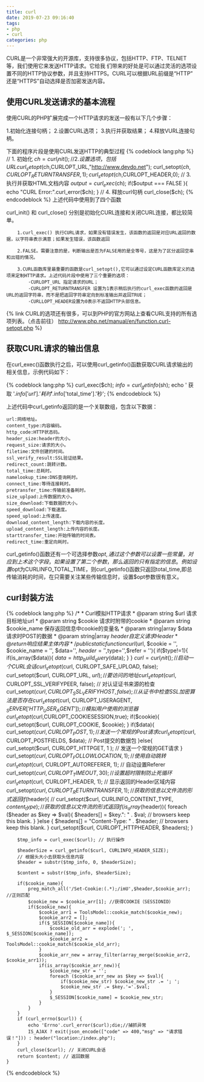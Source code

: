 ```yaml
---
title: curl
date: 2019-07-23 09:16:40
tags: 
- php
- curl
categories: php
---
```


CURL是一个非常强大的开源库，支持很多协议，包括HTTP、FTP、TELNET等，我们使用它来发送HTTP请求。它给我 们带来的好处是可以通过灵活的选项设置不同的HTTP协议参数，并且支持HTTPS。CURL可以根据URL前缀是“HTTP” 还是“HTTPS”自动选择是否加密发送内容。

## 使用CURL发送请求的基本流程

使用CURL的PHP扩展完成一个HTTP请求的发送一般有以下几个步骤：

1.初始化连接句柄；
2.设置CURL选项；
3.执行并获取结果；
4.释放VURL连接句柄。

下面的程序片段是使用CURL发送HTTP的典型过程
{% codeblock lang:php %}
// 1. 初始化
 $ch = curl_init();
 // 2. 设置选项，包括URL
 curl_setopt($ch,CURLOPT_URL,"http://www.devdo.net");
 curl_setopt($ch,CURLOPT_RETURNTRANSFER,1);
 curl_setopt($ch,CURLOPT_HEADER,0);
 // 3. 执行并获取HTML文档内容
 $output = curl_exec($ch);
 if($output === FALSE ){
 echo "CURL Error:".curl_error($ch);
 }
 // 4. 释放curl句柄
 curl_close($ch);
{% endcodeblock %}
上述代码中使用到了四个函数

curl_init() 和 curl_close() 分别是初始化CURL连接和关闭CURL连接，都比较简单。

		1.curl_exec() 执行CURL请求，如果没有错误发生，该函数的返回是对应URL返回的数据，以字符串表示满意；如果发生错误，该函数返回 

		2.FALSE。需要注意的是，判断输出是否为FALSE用的是全等号，这是为了区分返回空串和出错的情况。

		3.CURL函数库里最重要的函数是curl_setopt(),它可以通过设定CURL函数库定义的选项来定制HTTP请求。上述代码片段中使用了三个重要的选项：
			·CURLOPT_URL 指定请求的URL；
			·CURLOPT_RETURNTRANSFER 设置为1表示稍后执行的curl_exec函数的返回是URL的返回字符串，而不是把返回字符串定向到标准输出并返回TRUE；
			·CURLLOPT_HEADER设置为0表示不返回HTTP头部信息。



{% link CURL的选项还有很多，可以到PHP的官方网站上查看CURL支持的所有选项列表。（点击前往） http://www.php.net/manual/en/function.curl-setopt.php  %}


## 获取CURL请求的输出信息

在curl_exec()函数执行之后，可以使用curl_getinfo()函数获取CURL请求输出的相关信息，示例代码如下：

{% codeblock lang:php %}
curl_exec($ch);
$info = curl_getinfo($sh);
echo ' 获取 '.$info['url'].'耗时'.$info['total_time'].'秒';
{% endcodeblock %}

上述代码中curl_getinfo返回的是一个关联数组，包含以下数据：

	url:网络地址。
	content_type:内容编码。
	http_code:HTTP状态码。
	header_size:header的大小。
	request_size:请求的大小。
	filetime:文件创建的时间。
	ssl_verify_result:SSL验证结果。
	redirect_count:跳转计数。
	total_time:总耗时。
	namelookup_time:DNS查询耗时。
	connect_time:等待连接耗时。
	pretransfer_time:传输前准备耗时。
	size_uplpad:上传数据的大小。
	size_download:下载数据的大小。
	speed_download:下载速度。
	speed_upload:上传速度。
	download_content_length:下载内容的长度。
	upload_content_length:上传内容的长度。
	starttransfer_time:开始传输的时间表。
	redirect_time:重定向耗时。

curl_getinfo()函数还有一个可选择参数$opt,通过这个参数可以设置一些常量，对应到上术这个字段，如果设置了第二个参数，那么返回的只有指定的信息。例如设置$opt为CURLINFO_TOTAL_TIME，则curl_getinfo()函数只返回total_time,即总传输消耗的时间，在只需要关注某些传输信息时，设置$opt参数很有意义。

## curl封装方法

{% codeblock lang:php %}
 /*
     * Curl模拟HTTP请求
     * @param string $url 请求目标地址url
     * @param string $cookie 请求时附带的cookie
     * @param string $cookie_name 保存返回信息中cookie的变量名
     * @param string|array $data 请求时POST的数据
     * @param string|array $header 自定义请求Header
     * @return 响应结果主体内容
     */
    public static function curl($url, $cookie = '', $cookie_name = '', $data='', $header = '',$type='',$refer = ''){
        if($type!=1){
            if(is_array($data)){
                $data = http_build_query($data);
            }
        }
        $curl = curl_init(); // 启动一个CURL会话
        curl_setopt($curl, CURLOPT_SAFE_UPLOAD, false);
        curl_setopt($curl, CURLOPT_URL, $url); // 要访问的地址
        curl_setopt($curl, CURLOPT_SSL_VERIFYPEER, false); // 对认证证书来源的检查
        curl_setopt($curl, CURLOPT_SSL_VERIFYHOST, false); // 从证书中检查SSL加密算法是否存在
        curl_setopt($curl, CURLOPT_USERAGENT, $_SERVER['HTTP_USER_AGENT']); // 模拟用户使用的浏览器
        curl_setopt($curl,CURLOPT_COOKIESESSION,true);
        if($cookie){
            curl_setopt($curl, CURLOPT_COOKIE, $cookie);
        }
        if($data){
            curl_setopt($curl, CURLOPT_POST, 1); // 发送一个常规的Post请求
            curl_setopt($curl, CURLOPT_POSTFIELDS, $data); // Post提交的数据包
        }else{
            curl_setopt($curl, CURLOPT_HTTPGET, 1 ); // 发送一个常规的GET请求
        }
        curl_setopt($curl, CURLOPT_FOLLOWLOCATION, 1); // 使用自动跳转
        curl_setopt($curl, CURLOPT_AUTOREFERER, 1); // 自动设置Referer
        curl_setopt($curl, CURLOPT_TIMEOUT, 30); // 设置超时限制防止死循环
        curl_setopt($curl, CURLOPT_HEADER, 1); // 显示返回的Header区域内容
        curl_setopt($curl, CURLOPT_RETURNTRANSFER, 1); // 获取的信息以文件流的形式返回
        if($header){
            // curl_setopt($curl, CURLINFO_CONTENT_TYPE, $content_type); // 获取的信息以文件流的形式返回
            if(is_array($header)){
                foreach ($header as $key => $val){
                    $headers[] = $key.": " . $val; // browsers keep this blank.
                }
            }else {
                $headers[] = "Content-Type: " . $header; // browsers keep this blank.
            }
            curl_setopt($curl, CURLOPT_HTTPHEADER, $headers);
        }

        $tmp_info = curl_exec($curl); // 执行操作

        $headerSize = curl_getinfo($curl, CURLINFO_HEADER_SIZE);
        // 根据头大小去获取头信息内容
        $header = substr($tmp_info, 0, $headerSize);

        $content = substr($tmp_info, $headerSize);

        if($cookie_name){
            preg_match_all('/Set-Cookie:(.*);/imU',$header,$cookie_arr); //正则匹配
            $cookie_new = $cookie_arr[1]; //获得COOKIE（SESSIONID）
            if($cookie_new){
                $cookie_arr1 = ToolsModel::cookie_match($cookie_new);
                $cookie_arr2 = [];
                if($_SESSION[$cookie_name]){
                    $cookie_old_arr = explode('; ', $_SESSION[$cookie_name]);
                    $cookie_arr2 = ToolsModel::cookie_match($cookie_old_arr);
                }
                $cookie_arr_new = array_filter(array_merge($cookie_arr2, $cookie_arr1));
                if(is_array($cookie_arr_new)){
                    $cookie_new_str = '';
                    foreach ($cookie_arr_new as $key => $val){
                        if($cookie_new_str) $cookie_new_str .= '; ';
                        $cookie_new_str .= $key.'='.$val;
                    }
                    $_SESSION[$cookie_name] = $cookie_new_str;
                }
            }
        }
        if (curl_errno($curl)) {
            echo 'Errno'.curl_error($curl);die;//捕抓异常
            IS_AJAX ? exit(json_encode(["code" => 400,"msg" => "请求错误！"])) : header("location:/index.php");
        }
        curl_close($curl); // 关闭CURL会话
        return $content; // 返回数据
    }

{% endcodeblock %}